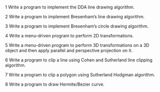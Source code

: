 1	Write a program to implement the DDA line drawing algorithm.

2	Write a program to implement Bresenham’s line drawing algorithm.	

3	Write a program to implement Bresenham’s circle drawing algorithm.		

4	Write a menu-driven program to perform 2D transformations.		

5	Write a menu-driven program to perform 3D transformations on a 3D object and then apply parallel and perspective projection on it.		

6	Write a program to clip a line using Cohen and Sutherland line clipping algorithm.		

7	Write a program to clip a polygon using Sutherland Hodgman algorithm.		

8	Write a program to draw Hermite/Bezier curve.		
